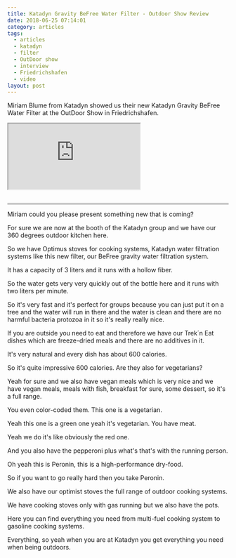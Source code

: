 ```yaml
---
title: Katadyn Gravity BeFree Water Filter - Outdoor Show Review
date: 2018-06-25 07:14:01
category: articles
tags:
  - articles
  - katadyn
  - filter
  - OutDoor show
  - interview
  - Friedrichshafen
  - video
layout: post
---
```


Miriam Blume from Katadyn showed us their new Katadyn Gravity BeFree Water Filter at the OutDoor Show in Friedrichshafen.

<div class="embed-responsive embed-responsive-16by9">
    <iframe class="embed-responsive-item" src="https://www.youtube.com/embed/vy6vplqoo0s"></iframe>
</div>
<br>
<!--more-->

---

Miriam could you please present something new that is coming?

For sure we are now at the booth of the Katadyn group and we have our 360 degrees outdoor kitchen here.

So we have Optimus stoves for cooking systems, Katadyn water filtration systems like
this new filter, our BeFree gravity water filtration system.

It has a capacity of 3 liters and it runs with a hollow fiber.

So the water gets very very quickly out of the bottle here and it runs with two liters per minute.

So it's very fast and it's perfect for groups because you can just put it on a
tree and the water will run in there and the water is clean and there are no
harmful bacteria protozoa in it so it's really really nice.

If you are outside you need to eat and therefore we have our Trek´n Eat dishes which are
freeze-dried meals and there are no additives in it.

It's very natural and every dish has about 600 calories.

So it's quite impressive 600 calories. Are they also for vegetarians?

Yeah for sure and we also have vegan meals which is very nice and we have vegan meals, meals with fish, breakfast
for sure, some dessert, so it's a full range.

You even color-coded them. This one is a vegetarian.

Yeah this one is a green one yeah it's vegetarian. You have meat.

Yeah we do it's like obviously the red one.

And you also have the pepperoni plus what's that's with the running person.

Oh yeah this is Peronin, this is a high-performance dry-food.

So if you want to go really hard then you take Peronin.

We also have our optimist stoves the full range of outdoor cooking systems.

We have cooking stoves only with gas running but we also have the pots.

Here you can find everything you need from multi-fuel cooking system to gasoline cooking systems.

Everything, so yeah when you are at Katadyn you get everything you need when being outdoors.

